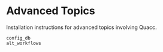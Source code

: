 # Advanced Topics

Installation instructions for advanced topics involving Quacc.

```{toctree}
config_db
alt_workflows
```
